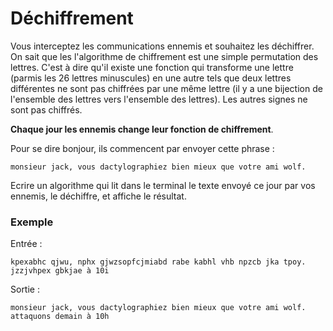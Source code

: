 # Déchiffrement

Vous interceptez les communications ennemis et souhaitez les déchiffrer.
On sait que les l'algorithme de chiffrement est une simple permutation des lettres.
C'est à dire qu'il existe une fonction qui transforme une lettre
(parmis les 26 lettres minuscules) en une autre tels que deux lettres
différentes ne sont pas chiffrées par une même lettre (il y a une bijection de l'ensemble
des lettres vers l'ensemble des lettres). Les autres signes ne sont pas chiffrés.

**Chaque jour les ennemis change leur fonction de chiffrement**.

Pour se dire bonjour, ils commencent par envoyer cette phrase :

```
monsieur jack, vous dactylographiez bien mieux que votre ami wolf.
```

Ecrire un algorithme qui lit dans le terminal le texte envoyé ce jour par vos ennemis, le déchiffre, et affiche le résultat.

### Exemple

Entrée :
```
kpexabhc qjwu, nphx gjwzsopfcjmiabd rabe kabhl vhb npzcb jka tpoy. jzzjvhpex gbkjae à 10i
```
Sortie :
```
monsieur jack, vous dactylographiez bien mieux que votre ami wolf. attaquons demain à 10h
```
